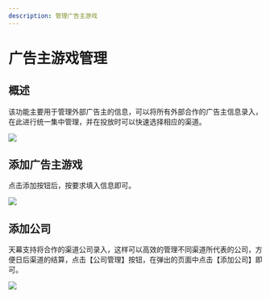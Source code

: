 ```yaml
---
description: 管理广告主游戏
---
```


# 广告主游戏管理

## 概述

该功能主要用于管理外部广告主的信息，可以将所有外部合作的广告主信息录入，在此进行统一集中管理，并在投放时可以快速选择相应的渠道。

![](https://cdn.61week.com/tianmu/doc/index/image/selling/main-features/ad-game-manage/1.jpg)

## 添加广告主游戏

点击添加按钮后，按要求填入信息即可。

![](https://cdn.61week.com/tianmu/doc/index/image/selling/main-features/ad-game-manage/2.jpg)

## 添加公司

天幕支持将合作的渠道公司录入，这样可以高效的管理不同渠道所代表的公司，方便日后渠道的结算，点击【公司管理】按钮，在弹出的页面中点击【添加公司】即可。

![](https://cdn.61week.com/tianmu/doc/index/image/selling/main-features/ad-game-manage/3.jpg)

